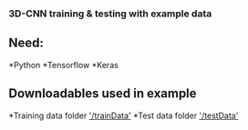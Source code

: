 ### 3D-CNN training & testing with example data

## Need:
  *Python
  *Tensorflow
  *Keras

## Downloadables used in example
  *Training data folder ['/trainData'](https://figshare.com/s/877f12e3e53dc9326752)
  *Test data folder ['/testData'](https://figshare.com/s/66bdcc55fa4e393d731a)
